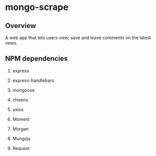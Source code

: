 # mongo-scrape

## Overview

A web app that lets users view, save and leave comments on the latest news.

## NPM dependencies 

1. express

2. express-handlebars

3. mongoose

4. cheerio

5. axios

6. Moment

7. Morgan

8. Mongojs

8. Request